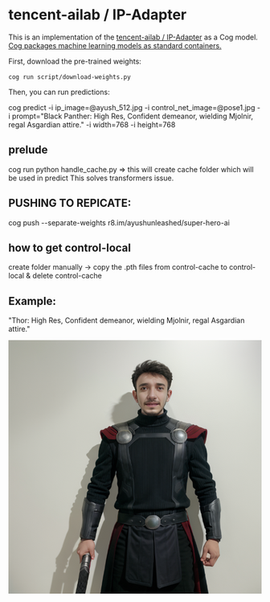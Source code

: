 # tencent-ailab / IP-Adapter

This is an implementation of the [tencent-ailab / IP-Adapter](https://github.com/tencent-ailab/IP-Adapter) as a Cog model. [Cog packages machine learning models as standard containers.](https://github.com/replicate/cog)

First, download the pre-trained weights:

    cog run script/download-weights.py

Then, you can run predictions:

cog predict -i ip_image=@ayush_512.jpg -i control_net_image=@pose1.jpg -i prompt="Black Panther: High Res, Confident demeanor, wielding Mjolnir, regal Asgardian attire." -i width=768 -i height=768


## prelude 
cog run python handle_cache.py  => this will create cache folder which will be used in predict
This solves transformers issue.


## PUSHING TO REPICATE:
cog push --separate-weights r8.im/ayushunleashed/super-hero-ai


## how to get control-local
create folder manually -> copy the .pth files from control-cache to control-local & delete control-cache

## Example:

"Thor: High Res, Confident demeanor, wielding Mjolnir, regal Asgardian attire."

![alt text](output.1.png)
